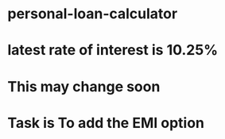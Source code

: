 # personal-loan-calculator

# latest rate of interest is 10.25%

# This may change soon

# Task is To add the EMI option